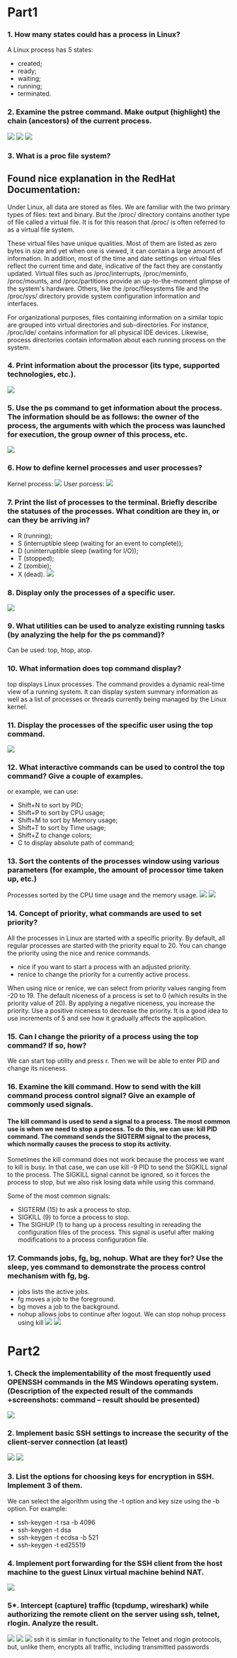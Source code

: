 # Part1
### 1. How many states could has a process in Linux?
A Linux process has 5 states:
  -  created;
  -  ready;
  -  waiting;
  -  running;
  -  terminated.
### 2. Examine the pstree command. Make output (highlight) the chain (ancestors) of the current process.

![](Images/4.3.2_1.png)
![](Images/4.3.2_2.png)
![](Images/4.3.2_3.png)

### 3. What is a proc file system?
## Found nice explanation in the RedHat Documentation:

Under Linux, all data are stored as files. We are familiar with the two primary types of files: text and binary. But the /proc/ directory contains another type of file called a virtual file. It is for this reason that /proc/ is often referred to as a virtual file system.

These virtual files have unique qualities. Most of them are listed as zero bytes in size and yet when one is viewed, it can contain a large amount of information. In addition, most of the time and date settings on virtual files reflect the current time and date, indicative of the fact they are constantly updated. Virtual files such as /proc/interrupts, /proc/meminfo, /proc/mounts, and /proc/partitions provide an up-to-the-moment glimpse of the system's hardware. Others, like the /proc/filesystems file and the /proc/sys/ directory provide system configuration information and interfaces.

For organizational purposes, files containing information on a similar topic are grouped into virtual directories and sub-directories. For instance, /proc/ide/ contains information for all physical IDE devices. Likewise, process directories contain information about each running process on the system.
### 4. Print information about the processor (its type, supported technologies, etc.).
![](Images/4.3.4.png)
### 5. Use the ps command to get information about the process. The information should be as follows: the owner of the process, the arguments with which the process was launched for execution, the group owner of this process, etc.
![](Images/4.3.5.png)
### 6. How to define kernel processes and user processes?
Kernel process:
![](Images/4.3.6_1.png)
User porcess:
![](Images/4.3.6_2.png)
### 7. Print the list of processes to the terminal. Briefly describe the statuses of the processes. What condition are they in, or can they be arriving in?

  -  R (running);
  -  S (interruptible sleep (waiting for an event to complete));
  -  D (uninterruptible sleep (waiting for I/O));
  -  T (stopped);
  -  Z (zombie);
  -  X (dead).
![](Images/4.3.7.png)
### 8. Display only the processes of a specific user.
![](Images/4.3.8.png)
### 9. What utilities can be used to analyze existing running tasks (by analyzing the help for the ps command)?
Can be used: top, htop, atop.
### 10. What information does top command display?
top displays Linux processes. The command provides a dynamic real-time view of a running system. It can display system summary information as well as a list of processes or threads currently being managed by the Linux kernel.
### 11. Display the processes of the specific user using the top command.
![](Images/4.3.11.png)
### 12. What interactive commands can be used to control the top command? Give a couple of examples.
or example, we can use:

 - Shift+N to sort by PID;
 - Shift+P to sort by CPU usage;
 - Shift+M to sort by Memory usage;
 - Shift+T to sort by Time usage;
 - Shift+Z to change colors;
 - C to display absolute path of command;
### 13. Sort the contents of the processes window using various parameters (for example, the amount of processor time taken up, etc.)
Processes sorted by the CPU time usage and the memory usage.
![](Images/4.3.13_1.png)
![](Images/4.3.13_2.png)
### 14. Concept of priority, what commands are used to set priority?
All the processes in Linux are started with a specific priority. By default, all regular processes are started with the priority equal to 20. You can change the priority using the nice and renice commands.

   - nice if you want to start a process with an adjusted priority.
   - renice to change the priority for a currently active process.

When using nice or renice, we can select from priority values ranging from -20 to 19. The default niceness of a process is set to 0 (which results in the priority value of 20). By applying a negative niceness, you increase the priority. Use a positive niceness to decrease the priority. It is a good idea to use increments of 5 and see how it gradually affects the application.
### 15. Can I change the priority of a process using the top command? If so, how?
We can start top utility and press r. Then we will be able to enter PID and change its niceness.
### 16. Examine the kill command. How to send with the kill command process control signal? Give an example of commonly used signals.
#### The kill command is used to send a signal to a process. The most common use is when we need to stop a process. To do this, we can use: kill PID command. The command sends the SIGTERM signal to the process, which normally causes the process to stop its activity.

Sometimes the kill command does not work because the process we want to kill is busy. In that case, we can use kill -9 PID to send the SIGKILL signal to the process. The SIGKILL signal cannot be ignored, so it forces the process to stop, but we also risk losing data while using this command.

Some of the most common signals:

   - SIGTERM (15) to ask a process to stop.
   - SIGKILL (9) to force a process to stop.
   - The SIGHUP (1) to hang up a process resulting in rereading the configuration files of the process. This signal is useful after making modifications to a process configuration file.
### 17. Commands jobs, fg, bg, nohup. What are they for? Use the sleep, yes command to demonstrate the process control mechanism with fg, bg.
 - jobs lists the active jobs.
 - fg moves a job to the foreground.
 - bg moves a job to the background.
 - nohup allows jobs to continue after logout. We can stop nohup process using kill
![](Images/4.3.17_1.png)
![](Images/4.3.17_2.png)
# Part2
### 1. Check the implementability of the most frequently used OPENSSH commands in the MS Windows operating system. (Description of the expected result of the commands +screenshots: command – result should be presented)
![](Images/4.3.1p2.png)
### 2. Implement basic SSH settings to increase the security of the client-server connection (at least)
![](Images/4.3.2p2.png)
![](Images/4.3.2_2p2.png)
### 3. List the options for choosing keys for encryption in SSH. Implement 3 of them.
We can select the algorithm using the -t option and key size using the -b option. For example:

   - ssh-keygen -t rsa -b 4096
   - ssh-keygen -t dsa
   - ssh-keygen -t ecdsa -b 521
   - ssh-keygen -t ed25519
### 4. Implement port forwarding for the SSH client from the host machine to the guest Linux virtual machine behind NAT.
![](Images/4.3.4p2.png)
### 5*. Intercept (capture) traffic (tcpdump, wireshark) while authorizing the remote client on the server using ssh, telnet, rlogin. Analyze the result.
![](Images/4.3.5_1.png)
![](Images/4.3.5_2.png)
![](Images/4.3.5_3.png)
ssh it is similar in functionality to the Telnet and rlogin protocols, but, unlike them, encrypts all traffic, including transmitted passwords
